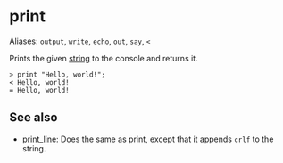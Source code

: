 # print

Aliases: `output`, `write`, `echo`,  `out`, `say`, `<`

Prints the given [string](../constructs#string) to the console and returns it.

    > print "Hello, world!";
    < Hello, world!
    = Hello, world!

## See also

- [print_line](print_line): Does the same as print, except that it appends `crlf` to the string.
